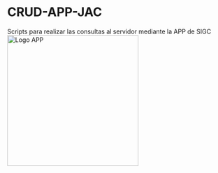 # CRUD-APP-JAC
Scripts para realizar las consultas al servidor mediante la APP de SIGC
<br>
<img src="https://jacmarcofidel.agenciaeaglesoftware.com/images/logoo.png" width="300px" alt="Logo APP">